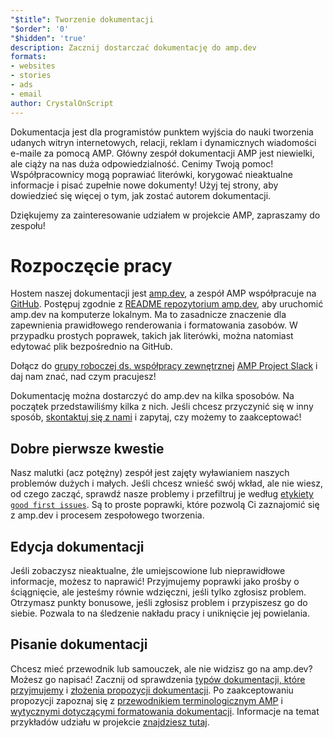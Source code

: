 ```yaml
---
"$title": Tworzenie dokumentacji
"$order": '0'
"$hidden": 'true'
description: Zacznij dostarczać dokumentację do amp.dev
formats:
- websites
- stories
- ads
- email
author: CrystalOnScript
---
```


Dokumentacja jest dla programistów punktem wyjścia do nauki tworzenia udanych witryn internetowych, relacji, reklam i dynamicznych wiadomości e-maile za pomocą AMP. Główny zespół dokumentacji AMP jest niewielki, ale ciąży na nas duża odpowiedzialność. Cenimy Twoją pomoc! Współpracownicy mogą poprawiać literówki, korygować nieaktualne informacje i pisać zupełnie nowe dokumenty! Użyj tej strony, aby dowiedzieć się więcej o tym, jak zostać autorem dokumentacji.

Dziękujemy za zainteresowanie udziałem w projekcie AMP, zapraszamy do zespołu!

# Rozpoczęcie pracy

Hostem naszej dokumentacji jest [amp.dev](https://amp.dev/), a zespół AMP współpracuje na [GitHub](https://github.com/ampproject). Postępuj zgodnie z [README  repozytorium amp.dev](https://github.com/ampproject/amp.dev), aby uruchomić amp.dev na komputerze lokalnym. Ma to zasadnicze znaczenie dla zapewnienia prawidłowego renderowania i formatowania zasobów. W przypadku prostych poprawek, takich jak literówki, można natomiast edytować plik bezpośrednio na GitHub.

Dołącz do [grupy roboczej ds. współpracy zewnętrznej](https://github.com/ampproject/wg-outreach) [AMP Project Slack](https://docs.google.com/forms/d/e/1FAIpQLSd83J2IZA6cdR6jPwABGsJE8YL4pkypAbKMGgUZZriU7Qu6Tg/viewform?fbzx=4406980310789882877) i daj nam znać, nad czym pracujesz!

Dokumentację można dostarczyć do amp.dev na kilka sposobów. Na początek przedstawiliśmy kilka z nich. Jeśli chcesz przyczynić się w inny sposób, [skontaktuj się z nami](https://github.com/ampproject/wg-outreach) i zapytaj, czy możemy to zaakceptować!

## Dobre pierwsze kwestie

Nasz malutki (acz potężny) zespół jest zajęty wyławianiem naszych problemów dużych i małych. Jeśli chcesz wnieść swój wkład, ale nie wiesz, od czego zacząć, sprawdź nasze problemy i przefiltruj je według [etykiety `good first issues`](https://github.com/ampproject/amp.dev/labels/good%20first%20issue). Są to proste poprawki, które pozwolą Ci zaznajomić się z amp.dev i procesem zespołowego tworzenia.

## Edycja dokumentacji

Jeśli zobaczysz nieaktualne, źle umiejscowione lub nieprawidłowe informacje, możesz to naprawić! Przyjmujemy poprawki jako prośby o ściągnięcie, ale jesteśmy równie wdzięczni, jeśli tylko zgłosisz problem. Otrzymasz punkty bonusowe, jeśli zgłosisz problem i przypiszesz go do siebie. Pozwala to na śledzenie nakładu pracy i uniknięcie jej powielania.

## Pisanie dokumentacji

Chcesz mieć przewodnik lub samouczek, ale nie widzisz go na amp.dev? Możesz go napisać! Zacznij od sprawdzenia [typów dokumentacji, które przyjmujemy](documentation-types.md) i [złożenia propozycji dokumentacji](https://github.com/ampproject/amp.dev/issues/new?assignees=&labels=&template=--content-proposal-.md&title=Content+proposal+). Po zaakceptowaniu propozycji zapoznaj się z [przewodnikiem terminologicznym AMP](formatting.md?format=websites) i [wytycznymi dotyczącymi formatowania dokumentacji](formatting.md). Informacje na temat przykładów udziału w projekcie [znajdziesz tutaj](https://github.com/ampproject/amp.dev/blob/future/contributing/samples.md).
